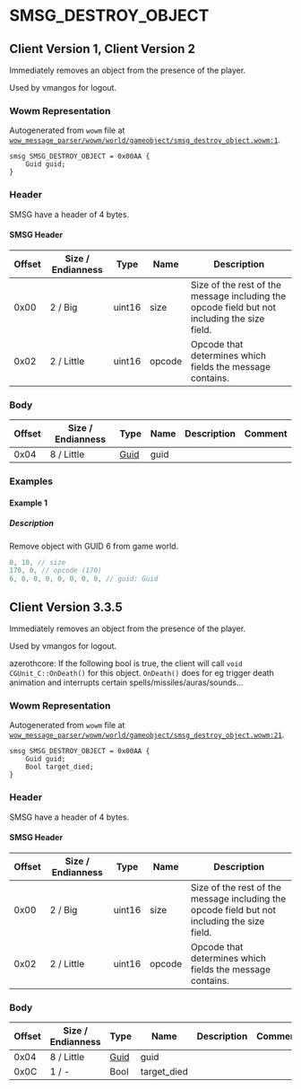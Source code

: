 # SMSG_DESTROY_OBJECT

## Client Version 1, Client Version 2

Immediately removes an object from the presence of the player.

Used by vmangos for logout.

### Wowm Representation

Autogenerated from `wowm` file at [`wow_message_parser/wowm/world/gameobject/smsg_destroy_object.wowm:1`](https://github.com/gtker/wow_messages/tree/main/wow_message_parser/wowm/world/gameobject/smsg_destroy_object.wowm#L1).
```rust,ignore
smsg SMSG_DESTROY_OBJECT = 0x00AA {
    Guid guid;
}
```
### Header

SMSG have a header of 4 bytes.

#### SMSG Header

| Offset | Size / Endianness | Type   | Name   | Description |
| ------ | ----------------- | ------ | ------ | ----------- |
| 0x00   | 2 / Big           | uint16 | size   | Size of the rest of the message including the opcode field but not including the size field.|
| 0x02   | 2 / Little        | uint16 | opcode | Opcode that determines which fields the message contains.|

### Body

| Offset | Size / Endianness | Type | Name | Description | Comment |
| ------ | ----------------- | ---- | ---- | ----------- | ------- |
| 0x04 | 8 / Little | [Guid](../spec/packed-guid.md) | guid |  |  |

### Examples

#### Example 1

##### Description

Remove object with GUID 6 from game world.

```c
0, 10, // size
170, 0, // opcode (170)
6, 0, 0, 0, 0, 0, 0, 0, // guid: Guid
```
## Client Version 3.3.5

Immediately removes an object from the presence of the player.

Used by vmangos for logout.

azerothcore: If the following bool is true, the client will call `void CGUnit_C::OnDeath()` for this object. `OnDeath()` does for eg trigger death animation and interrupts certain spells/missiles/auras/sounds...

### Wowm Representation

Autogenerated from `wowm` file at [`wow_message_parser/wowm/world/gameobject/smsg_destroy_object.wowm:21`](https://github.com/gtker/wow_messages/tree/main/wow_message_parser/wowm/world/gameobject/smsg_destroy_object.wowm#L21).
```rust,ignore
smsg SMSG_DESTROY_OBJECT = 0x00AA {
    Guid guid;
    Bool target_died;
}
```
### Header

SMSG have a header of 4 bytes.

#### SMSG Header

| Offset | Size / Endianness | Type   | Name   | Description |
| ------ | ----------------- | ------ | ------ | ----------- |
| 0x00   | 2 / Big           | uint16 | size   | Size of the rest of the message including the opcode field but not including the size field.|
| 0x02   | 2 / Little        | uint16 | opcode | Opcode that determines which fields the message contains.|

### Body

| Offset | Size / Endianness | Type | Name | Description | Comment |
| ------ | ----------------- | ---- | ---- | ----------- | ------- |
| 0x04 | 8 / Little | [Guid](../spec/packed-guid.md) | guid |  |  |
| 0x0C | 1 / - | Bool | target_died |  |  |

